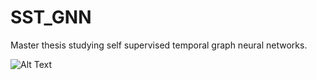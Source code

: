# SST_GNN
Master thesis studying self supervised temporal graph neural networks.

![Alt Text](https://github.com/oyvinkm/SST_GNN/blob/main/code/the.gif)

